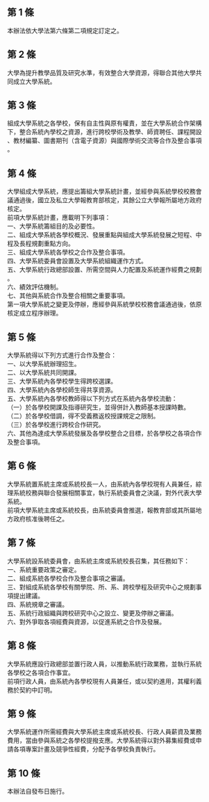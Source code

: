 第 1 條
-------
本辦法依大學法第六條第二項規定訂定之。

第 2 條
-------
大學為提升教學品質及研究水準，有效整合大學資源，得聯合其他大學共  
同成立大學系統。

第 3 條
-------
組成大學系統之各學校，保有自主性與原有權責，並在大學系統合作架構  
下，整合系統內學校之資源，進行跨校學術及教學、師資聘任、課程開設  
、教材編纂、圖書期刊（含電子資源）與國際學術交流等合作及整合事項  
。

第 4 條
-------
大學組成大學系統，應提出籌組大學系統計畫，並經參與系統學校校務會  
議通過後，國立及私立大學報教育部核定，其餘公立大學報所屬地方政府  
核定。  
前項大學系統計畫，應載明下列事項：  
一、大學系統籌組目的及必要性。  
二、組成大學系統各學校概況、發展重點與組成大學系統發展之短程、中  
    程及長程規劃重點方向。  
三、組成大學系統各學校之合作及整合事項。  
四、大學系統委員會設置及大學系統組織運作方式。  
五、大學系統行政總部設置、所需空間與人力配置及系統運作經費之規劃  
    。  
六、績效評估機制。  
七、其他與系統合作及整合相關之重要事項。  
第一項大學系統之變更及停辦，應經參與系統學校校務會議通過後，依原  
核定成立程序辦理。

第 5 條
-------
大學系統得以下列方式進行合作及整合：  
一、以大學系統辦理招生。  
二、以大學系統共同開課。  
三、大學系統內各學校學生得跨校選課。  
四、大學系統內各學校師生得共享資源。  
五、大學系統內各學校教師得以下列方式在系統內各學校流動：  
（一）於各學校開課及指導研究生，並得併計入教師基本授課時數。  
（二）於各學校借調，得不受義務返校授課規定之限制。  
（三）於各學校進行跨校合作研究。  
六、其他為達成大學系統發展及各學校整合之目標，於各學校之各項合作  
    及整合事項。

第 6 條
-------
大學系統置系統主席或系統校長一人，由系統內各學校現有人員兼任，綜  
理系統校務與聯合發展相關事宜，執行系統委員會之決議，對外代表大學  
系統。  
前項大學系統主席或系統校長，由系統委員會推選，報教育部或其所屬地  
方政府核准後聘任之。

第 7 條
-------
大學系統設系統委員會，由系統主席或系統校長召集，其任務如下：  
一、系統重要政策之審定。  
二、組成系統各學校合作及整合事項之審議。  
三、對組成系統各學校有關學院、所、系、跨校學程及研究中心之規劃事  
    項提出建議。  
四、系統規章之審議。  
五、系統行政組織與跨校研究中心之設立、變更及停辦之審議。  
六、對外爭取各項經費與資源，以促進系統之合作及發展。

第 8 條
-------
大學系統應設行政總部並置行政人員，以推動系統行政業務，並執行系統  
各學校之各項合作事宜。  
前項行政人員，由系統內各學校現有人員兼任，或以契約進用，其權利義  
務於契約中訂明。

第 9 條
-------
大學系統運作所需經費與大學系統主席或系統校長、行政人員薪資及業務  
費用，當由參與系統之各學校提撥支應。大學系統得以對外募集經費或申  
請各項專案計畫及競爭性經費，分配予各學校負責執行。

第 10 條
--------
本辦法自發布日施行。

